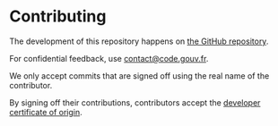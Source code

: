 # Contributing

The development of this repository happens on [the GitHub repository](https://github.com/codegouvfr/codegouv-frdocumentation).

For confidential feedback, use [contact@code.gouv.fr](mailto:contact@code.gouv.fr).

We only accept commits that are signed off using the real name of the contributor.

By signing off their contributions, contributors accept the [developer certificate of origin](https://developercertificate.org).
